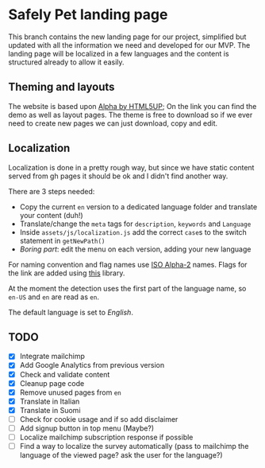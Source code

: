 # Safely Pet landing page

This branch contains the new landing page for our project, simplified but
updated with all the information we need and developed for our MVP.
The landing page will be localized in a few languages and the content is
structured already to allow it easily.

## Theming and layouts

The website is based upon [Alpha by HTML5UP](https://html5up.net/uploads/demos/alpha/);
On the link you can find the demo as well as layout pages. The theme is free to download
so if we ever need to create new pages we can just download, copy and edit.

## Localization

Localization is done in a pretty rough way, but since we have static content
served from gh pages it should be ok and I didn't find another way.

There are 3 steps needed:

* Copy the current `en` version to a dedicated language folder and translate your content (duh!)
* Translate/change the `meta` tags for `description`, `keywords` and `Language`
* Inside `assets/js/localization.js` add the correct `case`s to the switch statement in `getNewPath()`
* _Boring part_: edit the menu on each version, adding your new language

For naming convention and flag names use [ISO Alpha-2](https://www.iso.org/obp/ui/) names.
Flags for the link are added using [this](https://github.com/lipis/flag-icon-css) library.

At the moment the detection uses the first part of the language name, so `en-US` and `en` are read as `en`.

The default language is set to _English_.

## TODO

- [x] Integrate mailchimp
- [x] Add Google Analytics from previous version
- [x] Check and validate content
- [x] Cleanup page code
- [x] Remove unused pages from `en`
- [x] Translate in Italian
- [x] Translate in Suomi
- [ ] Check for cookie usage and if so add disclaimer
- [ ] Add signup button in top menu (Maybe?)
- [ ] Localize mailchimp subscription response if possible
- [ ] Find a way to localize the survey automatically (pass to mailchimp the language of the viewed page? ask the user for the language?)

